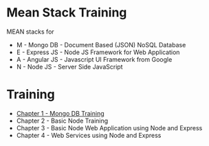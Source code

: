 # Mean Stack Training

MEAN stacks for

  * M - Mongo DB    - Document Based (JSON) NoSQL Database
  * E - Express JS  - Node JS Framework for Web Application
  * A - Angular JS  - Javascript UI Framework from Google  
  * N - Node JS     - Server Side JavaScript
  
# Training
  
  * [Chapter 1 - Mongo DB Training](ch-01/README.md)   
  * Chapter 2 - Basic Node Training
  * Chapter 3 - Basic Node Web Application using Node and Express
  * Chapter 4 - Web Services using Node and Express
